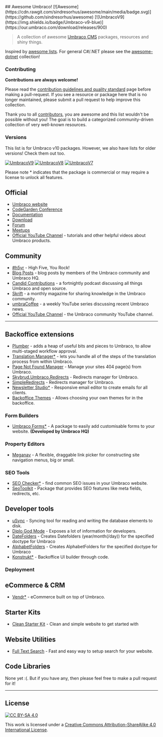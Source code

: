 <div class="github-widget" data-repo="umbraco-community/awesome-umbraco"></div>
## Awesome Umbraco! [![Awesome](https://cdn.rawgit.com/sindresorhus/awesome/main/media/badge.svg)](https://github.com/sindresorhus/awesome) [![UmbracoV9](https://img.shields.io/badge/Umbraco-v9-blue)](https://our.umbraco.com/download/releases/900)

> A collection of awesome [Umbraco CMS](https://github.com/umbraco/Umbraco-CMS/) packages, resources and shiny things.

Inspired by [awesome lists](https://github.com/sindresorhus/awesome). For general C#/.NET please see the [awesome-dotnet](https://github.com/quozd/awesome-dotnet/) collection!

### Contributing

**Contributions are always welcome!** 

Please read the [contribution guidelines and quality standard](https://github.com/umbraco-community/awesome-umbraco/blob/master/CONTRIBUTING.md) page before making a pull-request. If you see a resource or package here that is no longer maintained, please submit a pull request to help improve this collection.

Thank you to all [contributors](https://github.com/umbraco-community/awesome-umbraco/graphs/contributors), you are awesome and this list wouldn't be possible without you! The goal is to build a categorized community-driven collection of very well-known resources.

### Versions
This list is for Umbraco v10 packages. However, we also have lists for older versions! Check them out too.

[![UmbracoV9](https://img.shields.io/badge/Umbraco-v9-blue)](https://github.com/umbraco-community/awesome-umbraco/blob/master/UMBRACO-V9.md)
[![UmbracoV8](https://img.shields.io/badge/Umbraco-v8-blue)](https://github.com/umbraco-community/awesome-umbraco/blob/master/UMBRACO-V8.md)
[![UmbracoV7](https://img.shields.io/badge/Umbraco-v7-blue)](https://github.com/umbraco-community/awesome-umbraco/blob/master/UMBRACO-V7.md)


Please note * indicates that the package is commercial or may require a license to unlock all features.

## Official

* [Umbraco website](https://umbraco.com)
* [CodeGarden Conference](https://codegarden20.com/)
* [Documentation](https://our.umbraco.com/documentation/)
* [Download](https://our.umbraco.com/download/)
* [Forum](https://our.umbraco.com/forum/)
* [Meetups](https://www.meetup.com/pro/umbraco)
* [Official YouTube Channel](https://www.youtube.com/umbracohq) - tutorials and other helpful videos about Umbraco products.

## Community

* [#h5yr](https://h5yr.com/) - High Five, You Rock!
* [Blog Posts](https://our.umbraco.com/community/blog-posts/) - blog posts by members of the Umbraco community and Umbraco HQ.
* [Candid Contributions](https://candidcontributions.com/) - a fortnightly podcast discussing all things Umbraco and open source.
* [Skrift](https://skrift.io/) - a monthly magazine for sharing knowledge in the Umbraco community.
* [umbraCoffee](https://www.youtube.com/umbracoffee) - a weekly YouTube series discussing recent Umbraco news.
* [Official YouTube Channel](https://www.youtube.com/c/umbracocommunity/) - the Umbraco community YouTube channel.

---

## Backoffice extensions

* [Plumber](https://our.umbraco.com/packages/backoffice-extensions/plumber-workflow-for-umbraco/) - adds a heap of useful bits and pieces to Umbraco, to allow multi-staged workflow approval.
* [Translation Manager*](https://our.umbraco.com/packages/backoffice-extensions/translation-manager/) - lets you handle all of the steps of the translation process from within Umbraco.
* [Page Not Found Manager](https://our.umbraco.com/packages/backoffice-extensions/hot-chilli-page-not-found-manager) - Manage your sites 404 page(s) from Umbraco.
* [Skybrud.Umbraco.Redirects](https://our.umbraco.com/packages/website-utilities/skybrud-redirects/) - Redirects manager for Umbraco.
* [SimpleRedirects](https://our.umbraco.com/packages/backoffice-extensions/simpleredirects/) - Redirects manager for Umbraco.
* [Newsletter Studio*](https://our.umbraco.com/packages/backoffice-extensions/newsletter-studio-the-email-studio/) - Responsive email editor to create emails for all clients.
* [Backoffice Themes](https://our.umbraco.com/packages/backoffice-extensions/backoffice-themes/) - Allows choosing your own themes for in the backoffice.

### Form Builders

* [Umbraco Forms*](https://umbraco.com/products/umbraco-forms/) - A package to easily add customisable forms to your website. **(Developed by Umbraco HQ)**

### Property Editors

* [Meganav](https://our.umbraco.com/packages/website-utilities/meganav/) - A flexible, draggable link picker for constructing site navigation menus, big or small.

### SEO Tools

* [SEO Checker*](https://soetemansoftware.nl/seo-checker) - find common SEO issues in your Umbraco website.
* [SeoToolkit](https://our.umbraco.com/packages/backoffice-extensions/seotoolkit/) - Package that provides SEO features like meta fields, redirects, etc.

## Developer tools

* [uSync](https://our.umbraco.org/projects/developer-tools/usync/) - Syncing tool for reading and writing the database elements to disk.
* [Diplo God Mode](https://our.umbraco.com/packages/developer-tools/diplo-god-mode/) - Exposes a lot of information for developers.
* [DateFolders](https://our.umbraco.com/packages/developer-tools/datefolders/) - Creates Datefolders (year/month(/day)) for the specified doctype for Umbraco
* [AlphabetFolders](https://our.umbraco.com/packages/developer-tools/alphabetfolders/) - Creates AlphabetFolders for the specified doctype for Umbraco
* [Konstrukt*](https://our.umbraco.com/packages/backoffice-extensions/konstrukt/) - Backoffice UI builder through code.

### Deployment


## eCommerce &amp; CRM

* [Vendr*](https://vendr.net/) - eCommerce built on top of Umbraco.

## Starter Kits

* [Clean Starter Kit](https://our.umbraco.com/packages/starter-kits/clean-starter-kit/) - Clean and simple website to get started with

## Website Utilities

* [Full Text Search](https://our.umbraco.com/packages/website-utilities/full-text-search-for-umbraco/) - Fast and easy way to setup search for your website.

## Code Libraries

None yet :(. But if you have any, then please feel free to make a pull request for it!

---

## License

[![CC BY-SA 4.0](https://i.creativecommons.org/l/by-sa/4.0/88x31.png)](http://creativecommons.org/licenses/by-sa/4.0/)

This work is licensed under a [Creative Commons Attribution-ShareAlike 4.0 International License](http://creativecommons.org/licenses/by-sa/4.0/).